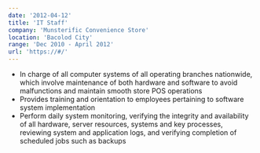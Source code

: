 ```yaml
---
date: '2012-04-12'
title: 'IT Staff'
company: 'Munsterific Convenience Store'
location: 'Bacolod City'
range: 'Dec 2010 - April 2012'
url: 'https://#/'
---
```


- In charge of all computer systems of all operating branches nationwide, which involve maintenance of both hardware and software to avoid malfunctions and maintain smooth store POS operations
- Provides training and orientation to employees pertaining to software system implementation
- Perform daily system monitoring, verifying the integrity and availability of all hardware, server resources, systems and key processes, reviewing system and application logs, and verifying completion of scheduled jobs such as backups
